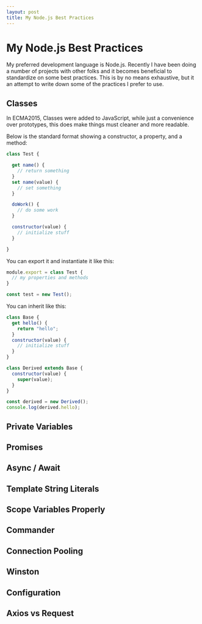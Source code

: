 ```yaml
---
layout: post
title: My Node.js Best Practices
---
```


# My Node.js Best Practices

My preferred development language is Node.js. Recently I have been doing a number of projects with other folks and it becomes beneficial to standardize on some best practices. This is by no means exhaustive, but it an attempt to write down some of the practices I prefer to use.

## Classes

In ECMA2015, Classes were added to JavaScript, while just a convenience over prototypes, this does make things must cleaner and more readable.

Below is the standard format showing a constructor, a property, and a method:

```javascript
class Test {

  get name() {
    // return something
  }
  set name(value) {
    // set something
  }

  doWork() {
    // do some work
  }

  constructor(value) {
    // initialize stuff
  }

}
```

You can export it and instantiate it like this:

```javascript
module.export = class Test {
  // my properties and methods
}

const test = new Test();
```

You can inherit like this:

```javascript
class Base {
  get hello() {
    return "hello";
  }
  constructor(value) {
    // initialize stuff
  }
}

class Derived extends Base {
  constructor(value) {
    super(value);
  }
}

const derived = new Derived();
console.log(derived.hello);
```

## Private Variables

## Promises

## Async / Await

## Template String Literals

## Scope Variables Properly

## Commander

## Connection Pooling

## Winston

## Configuration

## Axios vs Request 
